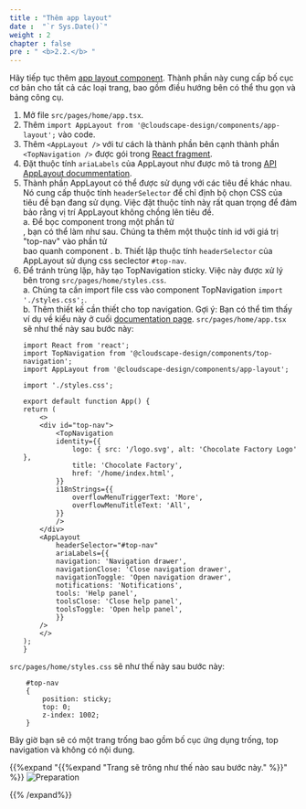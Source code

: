 ```yaml
---
title : "Thêm app layout"
date :  "`r Sys.Date()`" 
weight : 2
chapter : false
pre : " <b>2.2.</b> "
---
```

Hãy tiếp tục thêm [app layout component](https://cloudscape.design/comComponents/app-layout/). Thành phần này cung cấp bố cục cơ bản cho tất cả các loại trang, bao gồm điều hướng bên có thể thu gọn và bảng công cụ.
1. Mở file ```src/pages/home/app.tsx```.
2. Thêm ```import AppLayout from '@cloudscape-design/components/app-layout';``` vào code.
3. Thêm ```<AppLayout />``` với tư cách là thành phần bên cạnh thành phần ```<TopNavigation />``` được gói trong [React fragment](https://reactjs.org/docs/fragments.html).
4. Đặt thuộc tính ```ariaLabels``` của AppLayout như được mô tả trong [API AppLayout docummentation](https://cloudscape.design/comComponents/app-layout/).
5.  Thành phần AppLayout có thể được sử dụng với các tiêu đề khác nhau. Nó cung cấp thuộc tính ```headerSelector``` để chỉ định bộ chọn CSS của tiêu đề bạn đang sử dụng. Việc đặt thuộc tính này rất quan trọng để đảm bảo rằng vị trí AppLayout không chồng lên tiêu đề.\
     a. Để bọc component <TopNavigation /> trong một phần tử <div />, bạn có thể làm như sau. Chúng ta thêm một thuộc tính id với giá trị "top-nav" vào phần tử <div> bao quanh component <TopNavigation />.
     b. Thiết lập thuộc tính ```headerSelector``` của AppLayout sử dụng css seclector ```#top-nav```.
6. Để tránh trùng lặp, hãy tạo TopNavigation sticky. Việc này được xử lý bên trong ``src/pages/home/styles.css``.\
    a. Chúng ta cần import file css vào component TopNavigation ```import './styles.css';```.\
    b. Thêm thiết kế cần thiết cho top navigation. Gợi ý: Bạn có thể tìm thấy ví dụ về kiểu này ở cuối [documentation page](https://cloudscape.design/comComponents/top-navigation/?tabId=api#code-examples).
    ```src/pages/home/app.tsx``` sẽ như thế này sau bước này:
    ```
    import React from 'react';
    import TopNavigation from '@cloudscape-design/components/top-navigation';
    import AppLayout from '@cloudscape-design/components/app-layout';

    import './styles.css';

    export default function App() {
    return (
        <>
        <div id="top-nav">
            <TopNavigation
            identity={{
                logo: { src: '/logo.svg', alt: 'Chocolate Factory Logo' },
                title: 'Chocolate Factory',
                href: '/home/index.html',
            }}
            i18nStrings={{
                overflowMenuTriggerText: 'More',
                overflowMenuTitleText: 'All',
            }}
            />
        </div>
        <AppLayout
            headerSelector="#top-nav"
            ariaLabels={{
            navigation: 'Navigation drawer',
            navigationClose: 'Close navigation drawer',
            navigationToggle: 'Open navigation drawer',
            notifications: 'Notifications',
            tools: 'Help panel',
            toolsClose: 'Close help panel',
            toolsToggle: 'Open help panel',
            }}
        />
        </>
    );
    }
    ```

 ```src/pages/home/styles.css``` sẽ như thế này sau bước này:
```
    #top-nav
    {
        position: sticky;
        top: 0;
        z-index: 1002;
    }

```

Bây giờ bạn sẽ có một trang trống bao gồm bố cục ứng dụng trống, top navigation và không có nội dung.


{{%expand "{{%expand "Trang sẽ trông như thế nào sau bước này." %}}" %}}
![Preparation](/images/5.png?false&width=90pc)

{{% /expand%}}